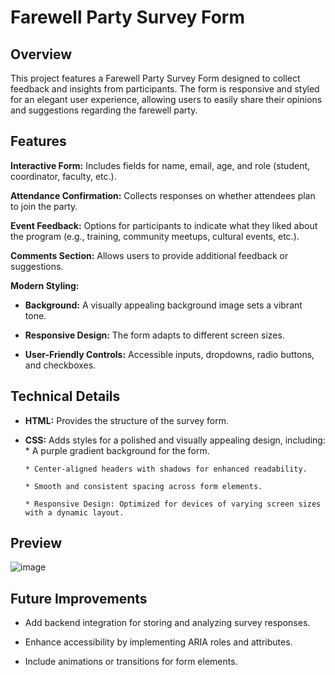 # **Farewell Party Survey Form**
## **Overview**
This project features a Farewell Party Survey Form designed to collect feedback and insights from participants. The form is responsive and styled for an elegant user experience, allowing users to easily share their opinions and suggestions regarding the farewell party.

## **Features**
**Interactive Form:** Includes fields for name, email, age, and role (student, coordinator, faculty, etc.).  

**Attendance Confirmation:** Collects responses on whether attendees plan to join the party.  

**Event Feedback:** Options for participants to indicate what they liked about the program (e.g., training, community meetups, cultural events, etc.).  

**Comments Section:** Allows users to provide additional feedback or suggestions.  

**Modern Styling:**
  * **Background:** A visually appealing background image sets a vibrant tone.

  * **Responsive Design:** The form adapts to different screen sizes.
    
  * **User-Friendly Controls:** Accessible inputs, dropdowns, radio buttons, and checkboxes.
    

## **Technical Details**
* **HTML:** Provides the structure of the survey form.
* **CSS:** Adds styles for a polished and visually appealing design, including:
      * A purple gradient background for the form.
  
      * Center-aligned headers with shadows for enhanced readability.
  
      * Smooth and consistent spacing across form elements.
  
      * Responsive Design: Optimized for devices of varying screen sizes with a dynamic layout.
  

## **Preview**
![image](https://github.com/user-attachments/assets/3cdcf992-a46a-4671-9c1a-3d22a759dde1)


## **Future Improvements**
* Add backend integration for storing and analyzing survey responses.
  
* Enhance accessibility by implementing ARIA roles and attributes.
  
* Include animations or transitions for form elements.

